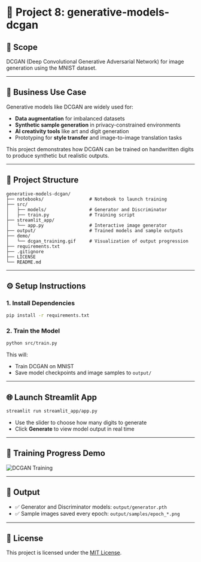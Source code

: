 # 🧠 Project 8: generative-models-dcgan

## 🎯 Scope
DCGAN (Deep Convolutional Generative Adversarial Network) for image generation using the MNIST dataset.

---

## 💼 Business Use Case

Generative models like DCGAN are widely used for:
- **Data augmentation** for imbalanced datasets
- **Synthetic sample generation** in privacy-constrained environments
- **AI creativity tools** like art and digit generation
- Prototyping for **style transfer** and image-to-image translation tasks

This project demonstrates how DCGAN can be trained on handwritten digits to produce synthetic but realistic outputs.

---

## 📁 Project Structure

```
generative-models-dcgan/
├── notebooks/                 # Notebook to launch training
├── src/
│   ├── models/                # Generator and Discriminator
│   ├── train.py               # Training script
├── streamlit_app/
│   └── app.py                 # Interactive image generator
├── output/                    # Trained models and sample outputs
├── demo/
│   └── dcgan_training.gif     # Visualization of output progression
├── requirements.txt
├── .gitignore
├── LICENSE
└── README.md
```

---

## ⚙️ Setup Instructions

### 1. Install Dependencies

```bash
pip install -r requirements.txt
```

### 2. Train the Model

```bash
python src/train.py
```

This will:
- Train DCGAN on MNIST
- Save model checkpoints and image samples to `output/`

---

## 🌐 Launch Streamlit App

```bash
streamlit run streamlit_app/app.py
```

- Use the slider to choose how many digits to generate
- Click **Generate** to view model output in real time

---

## 🎥 Training Progress Demo

![DCGAN Training](demo/dcgan_training.gif)

---

## 📌 Output

- ✅ Generator and Discriminator models: `output/generator.pth`
- ✅ Sample images saved every epoch: `output/samples/epoch_*.png`

---

## 📜 License

This project is licensed under the [MIT License](LICENSE).
